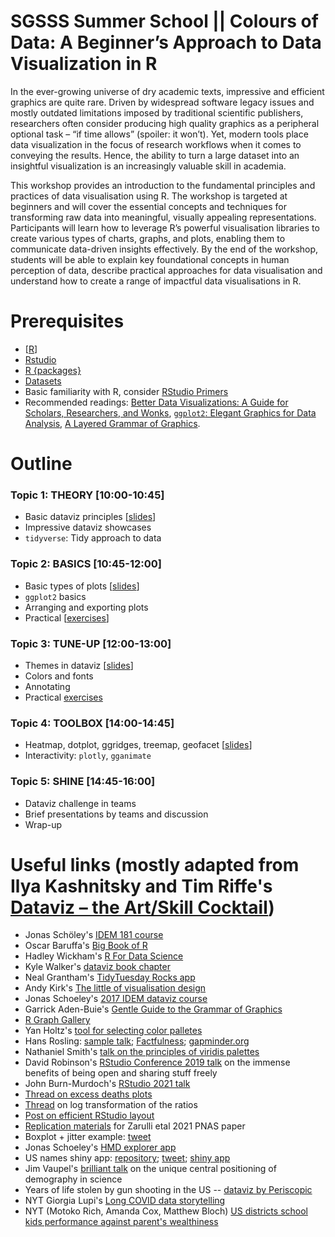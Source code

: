 # SGSSS Summer School || Colours of Data: A Beginner’s Approach to Data Visualization in R

In the ever-growing universe of dry academic texts, impressive and efficient graphics are quite rare. Driven by widespread software legacy issues and mostly outdated limitations imposed by traditional scientific publishers, researchers often consider producing high quality graphics as a peripheral optional task – “if time allows” (spoiler: it won’t). Yet, modern tools place data visualization in the focus of research workflows when it comes to conveying the results. Hence, the ability to turn a large dataset into an insightful visualization is an increasingly valuable skill in academia.

This workshop provides an introduction to the fundamental principles and practices of data visualisation using R. The workshop is targeted at beginners and will cover the essential concepts and techniques for transforming raw data into meaningful, visually appealing representations. Participants will learn how to leverage R’s powerful visualisation libraries to create various types of charts, graphs, and plots, enabling them to communicate data-driven insights effectively. By the end of the workshop, students will be able to explain key foundational concepts in human perception of data, describe practical approaches for data visualisation and understand how to create a range of impactful data visualisations in R.


# Prerequisites
- [<a href="https://cloud.r-project.org" target="_blank" rel="noopener noreferrer">R</a>]
- [Rstudio](https://www.rstudio.com/products/rstudio/download/#download)  
- [R {packages}](/01-prerequisites/install-pkg.R)
- [Datasets](/02-data/)
- Basic familiarity with R, consider [RStudio Primers](https://rstudio.cloud/learn/primers)
- Recommended readings: [Better Data Visualizations: A Guide for Scholars, Researchers, and Wonks](https://doi.org/10.7312/schw19310), [`ggplot2`: Elegant Graphics for Data Analysis](https://link.springer.com/book/10.1007/978-3-319-24277-4), [A Layered Grammar of Graphics](http://doi.org/10.1198/jcgs.2009.07098).



# Outline

### Topic 1: THEORY [10:00-10:45]
- Basic dataviz principles [[slides]()]
- Impressive dataviz showcases
- `tidyverse`: Tidy approach to data

### Topic 2: BASICS [10:45-12:00]
- Basic types of plots [[slides]()]
- `ggplot2` basics
- Arranging and exporting plots
- Practical [[exercises](04-practicals/intro_ggplot/intro_ggplot.Rmd)]

### Topic 3: TUNE-UP [12:00-13:00]
- Themes in dataviz [[slides]()]
- Colors and fonts
- Annotating
- Practical [exercises](04-practicals/intermediate/intermediate.Rmd)

### Topic 4: TOOLBOX [14:00-14:45]
- Heatmap, dotplot, ggridges, treemap, geofacet [[slides]()]
- Interactivity: `plotly`, `gganimate`

### Topic 5: SHINE [14:45-16:00]
- Dataviz challenge in teams
- Brief presentations by teams and discussion
- Wrap-up


# Useful links (mostly adapted from Ilya Kashnitsky and Tim Riffe's [Dataviz – the Art/Skill Cocktail](https://github.com/jschoeley/idem_viz/tree/master))
- Jonas Schöley's [IDEM 181 course](https://github.com/jschoeley/idem_viz/tree/master)
- Oscar Baruffa's [Big Book of R](https://www.bigbookofr.com)
- Hadley Wickham's [R For Data Science](https://r4ds.had.co.nz)
- Kyle Walker's [dataviz book chapter](https://walker-data.com/census-r/exploring-us-census-data-with-visualization.html)
- Neal Grantham's [TidyTuesday Rocks app](https://nsgrantham.shinyapps.io/tidytuesdayrocks/)
- Andy Kirk's [The little of visualisation design](https://visualisingdata.com/the-little-of-visualisation-design/) 
- Jonas Schoeley's [2017 IDEM dataviz course](https://github.com/jschoeley/idem_viz)
- Garrick Aden-Buie's [Gentle Guide to the Grammar of Graphics](https://pkg.garrickadenbuie.com/gentle-ggplot2)   
- [R Graph Gallery](https://r-graph-gallery.com/)
- Yan Holtz's [tool for selecting color palletes](https://python-graph-gallery.com/color-palette-finder/)
- Hans Rosling: [sample talk](https://youtu.be/BZoKfap4g4w); [Factfulness](https://www.amazon.com/Factfulness-Reasons-World-Things-Better/dp/1250107814); [gapminder.org](https://www.gapminder.org/tools/#$chart-type=bubbles&url=v1)
- Nathaniel Smith's [talk on the principles of viridis palettes](https://youtu.be/xAoljeRJ3lU)
- David Robinson's [RStudio Conference 2019 talk](https://posit.co/resources/videos/the-unreasonable-effectiveness-of-public-work/) on the immense benefits of being open and sharing stuff freely 
- John Burn-Murdoch's [RStudio 2021 talk](https://youtu.be/L5_4kuoiiKU)
- [Thread on excess deaths plots](https://twitter.com/ikashnitsky/status/1409472083965349892) 
- [Thread](https://twitter.com/ikashnitsky/status/1380247006170509312) on log transformation of the ratios
- [Post on efficient RStudio layout](https://ikashnitsky.github.io/2018/perfect-rstudio-layout/)
- [Replication materials](https://github.com/ikashnitsky/sex-gap-e0-pnas) for Zarulli etal 2021 PNAS paper
- Boxplot + jitter example: [tweet](https://twitter.com/ikashnitsky/status/1403645553637011461)  
- Jonas Schoeley's [HMD explorer app](https://jschoeley.shinyapps.io/hmdexp/)
- US names shiny app: [repository](https://github.com/ikashnitsky/us-names-app); [tweet](https://twitter.com/ikashnitsky/status/1203840297911889920); [shiny app](https://ikashnitsky.shinyapps.io/us-names/)  
- Jim Vaupel's [brilliant talk](https://twitter.com/ikashnitsky/status/1512700871968186379) on the unique central positioning of demography in science  
- Years of life stolen by gun shooting in the US -- [dataviz by Periscopic](https://guns.periscopic.com) 
- NYT Giorgia Lupi's [Long COVID data storytelling](https://www.nytimes.com/interactive/2023/12/14/opinion/my-life-with-long-covid.html?unlocked_article_code=1.F00.435C.ojkN6YhWx43Q) 
- NYT (Motoko Rich, Amanda Cox, Matthew Bloch) [US districts school kids performance against parent's wealthiness](https://www.nytimes.com/interactive/2016/04/29/upshot/money-race-and-success-how-your-school-district-compares.html)